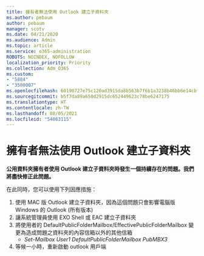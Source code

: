 ```yaml
---
title: 擁有者無法使用 Outlook 建立子資料夾
ms.author: pebaum
author: pebaum
manager: scotv
ms.date: 04/21/2020
ms.audience: Admin
ms.topic: article
ms.service: o365-administration
ROBOTS: NOINDEX, NOFOLLOW
localization_priority: Priority
ms.collection: Adm_O365
ms.custom:
- "5884"
- "3500007"
ms.openlocfilehash: 60190727e75c120ad3915da8b563b7f6b1a3238b46bb6e14cbf956365e1a84e0
ms.sourcegitcommit: b5f7da89a650d2915dc652449623c78be6247175
ms.translationtype: HT
ms.contentlocale: zh-TW
ms.lasthandoff: 08/05/2021
ms.locfileid: "54063115"
---
```

# <a name="owner-cannot-create-sub-folder-using-outlook"></a>擁有者無法使用 Outlook 建立子資料夾

**公用資料夾擁有者使用 Outlook 建立子資料夾時發生一個持續存在的問題。我們將盡快修正此問題。**

在此同時，您可以使用下列因應措施：

1. 使用 MAC 版 Outlook 建立子資料夾，因為這個問題只會影響電腦版 Windows 的 Outlook (所有版本)
2. 讓系統管理員使用 EXO Shell 或 EAC 建立子資料夾
3. 將使用者的 DefaultPublicFolderMailbox/EffectivePublicFolderMailbox 變更為造成問題之資料夾的內容信箱以外的其他信箱  
    - *Set-Mailbox User1 DefaultPublicFolderMailbox PubMBX3*
4. 等候一小時，重新啟動 outlook 用戶端